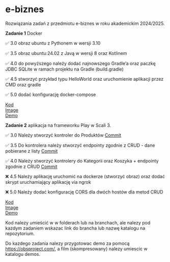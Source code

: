 # e-biznes
Rozwiązania zadań z przedmiotu e-biznes w roku akademickim 2024/2025.


**Zadanie 1** Docker

:white_check_mark: 3.0 obraz ubuntu z Pythonem w wersji 3.10 

:white_check_mark: 3.5 obraz ubuntu:24.02 z Javą w wersji 8 oraz Kotlinem 

:white_check_mark: 4.0 do powyższego należy dodać najnowszego Gradle’a oraz paczkę JDBC 
SQLite w ramach projektu na Gradle (build.gradle) 

:white_check_mark: 4.5 stworzyć przykład typu HelloWorld oraz uruchomienie aplikacji
przez CMD oraz gradle 

:white_check_mark: 5.0 dodać konfigurację docker-compose 


[Kod](https://github.com/ga1ile0/e-biznes/tree/main/docker-zadanie1) <br/> 
[Image](https://hub.docker.com/r/ga1ile0/ebiznes-zadanie1) <br/> 
[Demo]() <br/> 


**Zadanie 2** aplikacja na frameworku Play w Scali 3.

:white_check_mark: 3.0 Należy stworzyć kontroler do Produktów [Commit](https://github.com/ga1ile0/e-biznes/commit/5e23ff862967d8df19e71d2814f34b4b479aeb12) <br/> 

:white_check_mark: 3.5 Do kontrolera należy stworzyć endpointy zgodnie z CRUD - dane
pobierane z listy [Commit](https://github.com/ga1ile0/e-biznes/commit/f29a3cd458abfa7e9c218264b86486696954db04) <br/>

:white_check_mark: 4.0 Należy stworzyć kontrolery do Kategorii oraz Koszyka + endpointy
zgodnie z CRUD [Commit](https://github.com/ga1ile0/e-biznes/commit/0a8931d7bbbc2f6de39ea2b756f617da8ef66f23) <br/>

:x: 4.5 Należy aplikację uruchomić na dockerze (stworzyć obraz) oraz dodać
skrypt uruchamiający aplikację via ngrok  <br/>

:x: 5.0 Należy dodać konfigurację CORS dla dwóch hostów dla metod CRUD  <br/>


[Kod](https://github.com/ga1ile0/e-biznes/tree/main/docker-zadanie2) <br/>
[Image]() <br/>
[Demo]() <br/>


Kod nalezy umieścić w w folderach lub na branchach, ale nalezy pod kazdym zadaniem wskazac link do brancha lub nazwę katalogu na repozytorium. 

Do kazdego zadania nalezy przygotowac demo za pomocą https://obsproject.com/, a film (skompresowany) nalezy umiescic w katalogu demos.